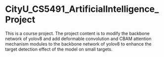 # CityU_CS5491_ArtificialIntelligence_Project

This is a course project. The project content is to modify the backbone network of yolov8 and add deformable convolution and CBAM attention mechanism modules to the backbone network of yolov8 to enhance the target detection effect of the model on small targets.
